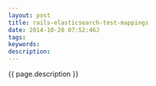 ```yaml
---
layout: post
title: rails-elasticsearch-test-mappings
date: 2014-10-28 07:52:46J
tags: 
keywords: 
description: 
---
```


{{ page.description }}
